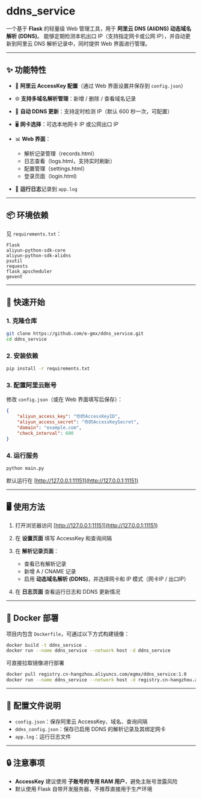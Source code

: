 # ddns\_service

一个基于 **Flask** 的轻量级 Web 管理工具，用于 **阿里云 DNS (AliDNS) 动态域名解析 (DDNS)**。
能够定期检测本机出口 IP（支持指定网卡或公网 IP），并自动更新到阿里云 DNS 解析记录中，同时提供 Web 界面进行管理。

---

## ✨ 功能特性

* 🔑 **阿里云 AccessKey 配置**（通过 Web 界面设置并保存到 `config.json`）
* 🌐 **支持多域名解析管理**：新增 / 删除 / 查看域名记录
* 🔄 **自动 DDNS 更新**：支持定时检测 IP（默认 600 秒一次，可配置）
* 🖥️ **网卡选择**：可选本地网卡 IP 或公网出口 IP
* 📊 **Web 界面**：

  * 解析记录管理（records.html）
  * 日志查看（logs.html，支持实时刷新）
  * 配置管理（settings.html）
  * 登录页面（login.html)
* 📝 **运行日志**记录到 `app.log`

---

## 📦 环境依赖

见 `requirements.txt`：

```
Flask
aliyun-python-sdk-core
aliyun-python-sdk-alidns
psutil
requests
flask_apscheduler
gevent
```

---

## 🚀 快速开始

### 1. 克隆仓库

```bash
git clone https://github.com/e-gmx/ddns_service.git
cd ddns_service
```

### 2. 安装依赖

```bash
pip install -r requirements.txt
```

### 3. 配置阿里云账号

修改 `config.json`（或在 Web 界面填写后保存）：

```json
{
    "aliyun_access_key": "你的AccessKeyID",
    "aliyun_access_secret": "你的AccessKeySecret",
    "domain": "example.com",
    "check_interval": 600
}
```

### 4. 运行服务

```bash
python main.py
```

默认运行在 [http://127.0.0.1:11151](http://127.0.0.1:11151)

---

## 🖥️ 使用方法

1. 打开浏览器访问 [http://127.0.0.1:11151](http://127.0.0.1:11151)
2. 在 **设置页面** 填写 AccessKey 和查询间隔
3. 在 **解析记录页面**：

   * 查看已有解析记录
   * 新增 A / CNAME 记录
   * 启用 **动态域名解析 (DDNS)**，并选择网卡和 IP 模式（网卡IP / 出口IP）
4. 在 **日志页面** 查看运行日志和 DDNS 更新情况

---

## 🐳 Docker 部署

项目内包含 `Dockerfile`，可通过以下方式构建镜像：

```bash
docker build -t ddns_service .
docker run --name ddns_service --network host -d ddns_service 
```

可直接拉取镜像进行部署
```bash
docker pull registry.cn-hangzhou.aliyuncs.com/egmx/ddns_service:1.0
docker run --name ddns_service --network host -d registry.cn-hangzhou.aliyuncs.com/egmx/ddns_service:1.0
```

---

## 📁 配置文件说明

* `config.json`：保存阿里云 AccessKey、域名、查询间隔
* `ddns_config.json`：保存已启用 DDNS 的解析记录及其绑定网卡
* `app.log`：运行日志文件

---

## 🔒 注意事项

* **AccessKey** 建议使用 **子账号的专用 RAM 用户**，避免主账号泄露风险
* 默认使用 Flask 自带开发服务器，不推荐直接用于生产环境
